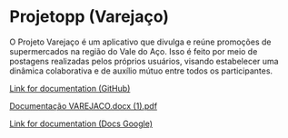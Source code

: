# Projetopp (Varejaço)
O Projeto Varejaço é um aplicativo que divulga e reúne promoções de supermercados na região do Vale do Aço. Isso é feito por meio de postagens realizadas pelos próprios usuários, visando estabelecer uma dinâmica colaborativa e de auxílio mútuo entre todos os participantes.


[Link for documentation (GitHub)](https://github.com/Jvmcst/projetopp/blob/30665b4cdc61098dfc708d921bb3cb854fd3b3ff/projetopp/Documenta%C3%A7%C3%A3o/Documenta%C3%A7%C3%A3o_VAREJACO.docx.pdf)

[Documentação VAREJACO.docx (1).pdf](https://github.com/Jvmcst/projetopp/files/13533385/Documentacao.VAREJACO.docx.1.pdf)

[Link for documentation (Docs Google)](https://docs.google.com/document/d/1sn7i4dMBmgcJyAHtg9BOdbM5P2jZoKKA/edit?usp=sharing&ouid=115553710437059889890&rtpof=true&sd=true)
